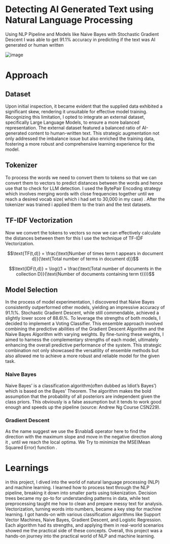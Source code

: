 <h1>Detecting AI Generated Text using Natural Language Processing </h1>

Using NLP Pipeline and Models like Naive Bayes with Stochastic Gradient Descent I was able to get 91.1% accuracy in predicting if the text was AI generated or human written


![image](https://github.com/cruelkratos/Detect-AI-Generated-Text/assets/116339436/7dfcdda5-97a6-46b1-9477-962149ee44e9)


<h1>Approach</h1>
<h2>Dataset</h2>
Upon initial inspection, it became evident that the supplied data exhibited a significant skew, rendering it unsuitable for effective model training. Recognizing this limitation, I opted to integrate an external dataset, specifically Large Language Models, to ensure a more balanced representation. The external dataset featured a balanced ratio of AI-generated content to human-written text. This strategic augmentation not only addressed the imbalance issue but also enriched the training data, fostering a more robust and comprehensive learning experience for the model.
<h2>Tokenizer</h2>
To process the words we need to convert them to tokens so that we can convert them to vectors to predict distances between the words and hence use that to check for LLM detection. 
I used the BytePair Encoding strategy which involves merging words with close frequencies together until we reach a desired vocab size( which i had set to 30,000 in my case) . After the tokenizer was trained i applied them to the train and the test datasets. 

<h2>TF-IDF Vectorization</h2>
Now we convert the tokens to vectors so now we can effectively calculate the distances between them for this I use the technique of TF-IDF Vectorization.


$$\text{TF(t,d)} =  \frac{\text{Number of times term t appears in document d}}{\text{Total number of terms in document d}}$$


$$\text{IDF(t,d)} =  \log{(1 + \frac{\text{Total number of documents in the collection D}}{\text{Number of documents containing term t}})}$$

<h2>Model Selection</h2>
In the process of model experimentation, I discovered that Naive Bayes consistently outperformed other models, yielding an impressive accuracy of 91.1\%. Stochastic Gradient Descent, while still commendable, achieved a slightly lower score of 88.6\%. To leverage the strengths of both models, I decided to implement a Voting Classifier. This ensemble approach involved combining the predictive abilities of the Gradient Descent Algorithm and the Naive Bayes Algorithm with varying weights. By fine-tuning these weights, I aimed to harness the complementary strengths of each model, ultimately enhancing the overall predictive performance of the system. This strategic combination not only showcased the versatility of ensemble methods but also allowed me to achieve a more robust and reliable model for the given task.

<h3>Naive Bayes</h3>
Naive Bayes’ is a classification algorithm(often dubbed as Idiot’s Bayes’) which is based on the Bayes’ Theorem. The algorithm makes the bold assumption that the probability of all posteriors are independent given the class priors. This obviously is a false assumption but it tends to work good enough and speeds up the pipeline (source: Andrew Ng Course CSN229).
<h3>Gradient Descent</h3>
As the name suggest we use the $\nabla$ operator here to find the direction with the maximum slope and move in the negative direction along it , until we reach the local optima. We Try to minimize the MSE(Mean Squared Error) function .
<h1>Learnings</h1>
in this project, I dived into the world of natural language processing (NLP) and machine learning. I learned how to process text through the NLP pipeline, breaking it down into smaller parts using tokenization. Decision trees became my go-to for understanding patterns in data, while text preprocessing taught me how to clean and prepare messy text for analysis. Vectorization, turning words into numbers, became a key step for machine learning. I got hands-on with various classification algorithms like Support Vector Machines, Naive Bayes, Gradient Descent, and Logistic Regression. Each algorithm had its strengths, and applying them in real-world scenarios showed me the practical side of these concepts. Overall, this project was a hands-on journey into the practical world of NLP and machine learning.

